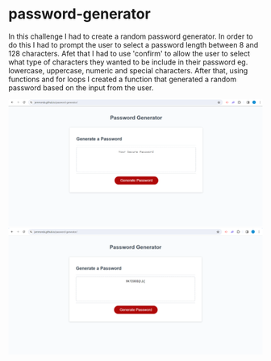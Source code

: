 # password-generator


In this challenge I had to create a random password generator. In order to do this I had to prompt the user to select a password length between 8 and 128 characters. Afet that I had to use 'confirm' to allow the user to select what type of characters they wanted to be include in their password eg. lowercase, uppercase, numeric and special characters. After that, using functions and for loops I created a function that generated a random password based on the input from the user. 




![home page](password.png)
![password generated](password2.png)